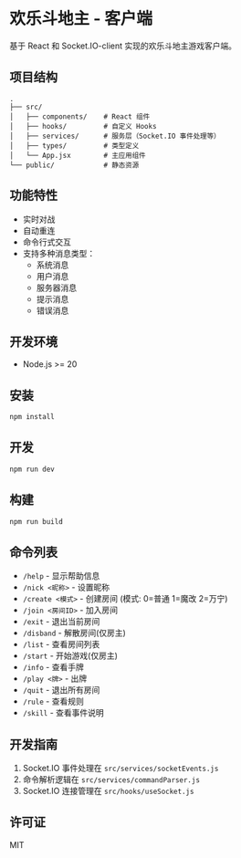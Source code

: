 # 欢乐斗地主 - 客户端

基于 React 和 Socket.IO-client 实现的欢乐斗地主游戏客户端。

## 项目结构

```
.
├── src/
│   ├── components/    # React 组件
│   ├── hooks/         # 自定义 Hooks
│   ├── services/      # 服务层（Socket.IO 事件处理等）
│   ├── types/         # 类型定义
│   └── App.jsx        # 主应用组件
└── public/            # 静态资源
```

## 功能特性

- 实时对战
- 自动重连
- 命令行式交互
- 支持多种消息类型：
  - 系统消息
  - 用户消息
  - 服务器消息
  - 提示消息
  - 错误消息

## 开发环境

- Node.js >= 20

## 安装

```bash
npm install
```

## 开发

```bash
npm run dev
```

## 构建

```bash
npm run build
```

## 命令列表

- `/help` - 显示帮助信息
- `/nick <昵称>` - 设置昵称
- `/create <模式>` - 创建房间 (模式: 0=普通 1=魔改 2=万宁)
- `/join <房间ID>` - 加入房间
- `/exit` - 退出当前房间
- `/disband` - 解散房间(仅房主)
- `/list` - 查看房间列表
- `/start` - 开始游戏(仅房主)
- `/info` - 查看手牌
- `/play <牌>` - 出牌
- `/quit` - 退出所有房间
- `/rule` - 查看规则
- `/skill` - 查看事件说明

## 开发指南

1. Socket.IO 事件处理在 `src/services/socketEvents.js`
2. 命令解析逻辑在 `src/services/commandParser.js`
3. Socket.IO 连接管理在 `src/hooks/useSocket.js`

## 许可证

MIT